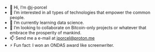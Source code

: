 - 👋 Hi, I’m @j-porcel
- 👀 I’m interested in all types of technologies that empower the common people.
- 🌱 I’m currently learning data science.
- 💞️ I’m looking to collaborate on Bitcoin-only projects or whatever that embrace the prosperity of mankind.
- 📫 Send me a e-mail at jporcel@proton.me
- ⚡ Fun fact: I won an ONDAS award like screenwriter.

<!---
j-porcel/j-porcel is a ✨ special ✨ repository because its `README.md` (this file) appears on your GitHub profile.
You can click the Preview link to take a look at your changes.
--->
